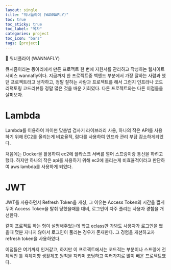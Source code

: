 ```yaml
---
layout: single
title: "워너플라이 (WANNAFLY)"
toc: true
toc_sticky: true
toc_label: "목차"
categories: project
toc_icon: "bars"
tags: [project]
---
```

📘 워너플라이 (WANNAFLY)

큐시즘이라는 동아리에서 만든 프로젝트 한 번에 지원서를 관리하고 작성하는 웹사이트 서비스 wannafly이다.
지금까지 한 프로젝트중 백엔드 부분에서 가장 잘하는 사람과 했던 프로젝트라고 생각하고,
정말 잘하는 사람과 프로젝트를 해서 그런지 인프라나 코드 리팩토링 코드리뷰등 정말 많은 것을 배운 기회였다.
다른 프로젝트와는 다른 이점들을 살펴보자.

# Lambda
Lambda를 이용하여 파이썬 맞춤법 검사기 라이브러리 사용, 하나의 작은 API를 사용하기 위해 EC2를 올리는게 비효율적, 람다를 사용하여 인프라 관리 부담 감소하게되었다.

처음에는 Docker을 활용하여 ec2에 플라스크 서버를 열어 스프링이랑 통신을 하려고 했다. 하지만 하나의 작은 api를 사용하기 위해 ec2에 올리는게 비효율적이라고 판단하여 aws lambda를 사용하게 되었다.

# JWT
JWT를 사용하면서 Refresh Token을 캐싱, 그 이유는 Access Token의 시간을 짧게 두어 Access Token을 탈취 당했을때를 대비, 로그인이 자주 풀리는 사용자 경험을 개선한다.

같이 프로젝트 하는 형이 설명해주었는데 학교 eclass만 가봐도 사용자가 로그인을 했을때 몇분 지나지 않아서 로그인이 풀리는 경우가 존재한다.
그 경험을 개선하고자 refresh token을 사용하였다. 

이점들은 여기까지 인거같고, 하지만 이 프로젝트에서는 코드적는 부분이나 스프링에 전체적인 틀 객체지향 생활체조 원칙을 지키며 코딩하고 여러가지로 많이 배운 프로젝트였다.
